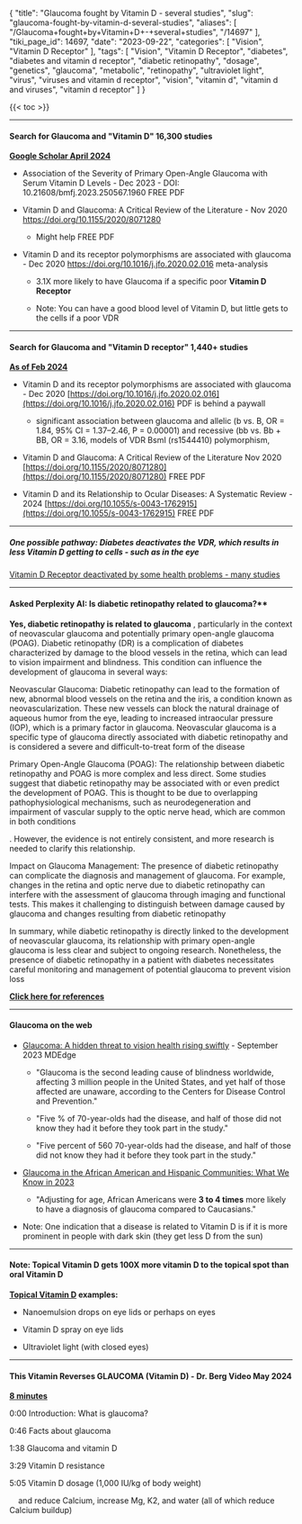 {
    "title": "Glaucoma fought by Vitamin D - several studies",
    "slug": "glaucoma-fought-by-vitamin-d-several-studies",
    "aliases": [
        "/Glaucoma+fought+by+Vitamin+D+-+several+studies",
        "/14697"
    ],
    "tiki_page_id": 14697,
    "date": "2023-09-22",
    "categories": [
        "Vision",
        "Vitamin D Receptor"
    ],
    "tags": [
        "Vision",
        "Vitamin D Receptor",
        "diabetes",
        "diabetes and vitamin d receptor",
        "diabetic retinopathy",
        "dosage",
        "genetics",
        "glaucoma",
        "metabolic",
        "retinopathy",
        "ultraviolet light",
        "virus",
        "viruses and vitamin d receptor",
        "vision",
        "vitamin d",
        "vitamin d and viruses",
        "vitamin d receptor"
    ]
}


{{< toc >}}

---

#### Search for Glaucoma and "Vitamin D" 16,300 studies

 **[Google Scholar April 2024](https://scholar.google.com/scholar?hl=en&as_sdt=0,48&q=glaucoma%20"vitamin%20d"&btnG=)** 

* Association of the Severity of Primary Open-Angle Glaucoma with Serum Vitamin D Levels  - Dec 2023 - DOI: 10.21608/bmfj.2023.250567.1960 FREE PDF

* Vitamin D and Glaucoma: A Critical Review of the Literature - Nov 2020 https://doi.org/10.1155/2020/8071280

   * Might help FREE PDF

* Vitamin D and its receptor polymorphisms are associated with glaucoma - Dec 2020 https://doi.org/10.1016/j.jfo.2020.02.016 meta-analysis

   * 3.1X more likely to have Glaucoma if a specific poor  **Vitamin D Receptor** 

   * Note: You can have a good blood level of Vitamin D, but little gets to the cells if a poor VDR

---

#### Search for Glaucoma and "Vitamin D receptor" 1,440+ studies

 **[As of Feb 2024](https://scholar.google.com/scholar?hl=en&as_sdt=0,48&q=glaucoma%20"vitamin%20D%20receptor"&btnG=)** 

* Vitamin D and its receptor polymorphisms are associated with glaucoma - Dec 2020 [https://doi.org/10.1016/j.jfo.2020.02.016](https://doi.org/10.1016/j.jfo.2020.02.016) PDF is behind a paywall

   * significant association between glaucoma and allelic (b vs. B, OR = 1.84, 95% CI = 1.37–2.46, P = 0.00001) and recessive (bb vs. Bb + BB, OR = 3.16, models of VDR BsmI (rs1544410) polymorphism,

* Vitamin D and Glaucoma: A Critical Review of the Literature Nov 2020 [https://doi.org/10.1155/2020/8071280](https://doi.org/10.1155/2020/8071280) FREE PDF

* Vitamin D and its Relationship to Ocular Diseases: A Systematic Review - 2024 [https://doi.org/10.1055/s-0043-1762915](https://doi.org/10.1055/s-0043-1762915) FREE PDF

---

##### One possible pathway: Diabetes deactivates the VDR, which results in less Vitamin D getting to cells - such as in the eye

[Vitamin D Receptor deactivated by some health problems - many studies](/posts/vitamin-d-receptor-deactivated-by-some-health-problems-many-studies)

---

#### Asked Perplexity AI: Is diabetic retinopathy related to glaucoma?** 

 **Yes, diabetic retinopathy is related to glaucoma** , particularly in the context of neovascular glaucoma and potentially primary open-angle glaucoma (POAG). Diabetic retinopathy (DR) is a complication of diabetes characterized by damage to the blood vessels in the retina, which can lead to vision impairment and blindness. This condition can influence the development of glaucoma in several ways:

Neovascular Glaucoma: Diabetic retinopathy can lead to the formation of new, abnormal blood vessels on the retina and the iris, a condition known as neovascularization. These new vessels can block the natural drainage of aqueous humor from the eye, leading to increased intraocular pressure (IOP), which is a primary factor in glaucoma. Neovascular glaucoma is a specific type of glaucoma directly associated with diabetic retinopathy and is considered a severe and difficult-to-treat form of the disease

Primary Open-Angle Glaucoma (POAG): The relationship between diabetic retinopathy and POAG is more complex and less direct. Some studies suggest that diabetic retinopathy may be associated with or even predict the development of POAG. This is thought to be due to overlapping pathophysiological mechanisms, such as neurodegeneration and impairment of vascular supply to the optic nerve head, which are common in both conditions

. However, the evidence is not entirely consistent, and more research is needed to clarify this relationship.

Impact on Glaucoma Management: The presence of diabetic retinopathy can complicate the diagnosis and management of glaucoma. For example, changes in the retina and optic nerve due to diabetic retinopathy can interfere with the assessment of glaucoma through imaging and functional tests. This makes it challenging to distinguish between damage caused by glaucoma and changes resulting from diabetic retinopathy

In summary, while diabetic retinopathy is directly linked to the development of neovascular glaucoma, its relationship with primary open-angle glaucoma is less clear and subject to ongoing research. Nonetheless, the presence of diabetic retinopathy in a patient with diabetes necessitates careful monitoring and management of potential glaucoma to prevent vision loss

 **[Click here for references](https://www.perplexity.ai/search/is-diabetic-rentopathy-RWKx_8qCQ42UvRahOUWUTw)** 

---

#### Glaucoma on the web

* [Glaucoma: A hidden threat to vision health rising swiftly](https://www.mdedge.com/internalmedicine/article/265524/mixed-topics/glaucoma-hidden-threat-vision-health-rising-swiftly?ecd=WNL_EVE_230922_mdedge) - September 2023 MDEdge

   * "Glaucoma is the second leading cause of blindness worldwide, affecting 3 million people in the United States, and yet half of those affected are unaware, according to the Centers for Disease Control and Prevention."

   * "Five % of 70-year-olds had the disease, and half of those did not know they had it before they took part in the study."

   * "Five percent of 560 70-year-olds had the disease, and half of those did not know they had it before they took part in the study."

* [Glaucoma in the African American and Hispanic Communities: What We Know in 2023](https://www.brightfocus.org/glaucoma/article/glaucoma-african-american-and-hispanic-communities#:~:text=African%20Americans%20and%20Hispanics%20are,take%20to%20prevent%20vision%20loss.)

   * "Adjusting for age, African Americans were  **3 to 4 times**  more likely to have a diagnosis of glaucoma compared to Caucasians."

* Note: One indication that a disease is related to Vitamin D is if it is more prominent in people with dark skin (they get less D from the sun)

---

#### Note: Topical Vitamin D gets 100X more vitamin D to the topical spot than oral Vitamin D

 **[Topical Vitamin D](/posts/topical-vitamin-d) examples:** 

* Nanoemulsion drops on eye lids or perhaps on eyes

* Vitamin D spray on eye lids

* Ultraviolet light (with closed eyes)

---

#### This Vitamin Reverses GLAUCOMA (Vitamin D) - Dr. Berg Video May 2024

 **[8 minutes](https://www.youtube.com/watch?v=yizGW894YGs)** 

0:00 Introduction: What is glaucoma?

0:46 Facts about glaucoma

1:38 Glaucoma and vitamin D

3:29 Vitamin D resistance 

5:05 Vitamin D dosage  (1,000 IU/kg of body weight)

&nbsp; &nbsp; and reduce Calcium, increase Mg, K2, and water (all of which reduce Calcium buildup)